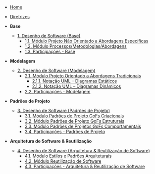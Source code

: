 <!-- docs/_sidebar.md -->

- [Home]()
- [Diretrizes](/Diretrizes/Diretrizes.md)

- **Base**
  - [1. Desenho de Software (Base)](/Base/1.Base.md)
    - [1.1. Módulo Projeto Não Orientado a Abordagens Específicas](/Base/1.1.EDITAR.md)
    - [1.2. Módulo Processos/Metodologias/Abordagens](/Base/1.2.ProcessosMetodologiasAbordagens.md)
    - [1.3. Participações - Base](/Base/1.3.ParticipacoesBase.md)

- **Modelagem**
  - [2. Desenho de Software (Modelagem)](/Modelagem/2.Modelagem.md)
    - [2.1. Módulo Projeto Orientado a Abordagens Tradicionais](/Modelagem/2.1.ModelagemTradicional.md)
      - [2.1.1. Notação UML – Diagramas Estáticos](/Modelagem/2.1.1.UMLEstaticos.md)
      - [2.1.2. Notação UML – Diagramas Dinâmicos](/Modelagem/2.1.2.UMLDinamicos.md)
    - [2.2. Participações - Modelagem](/Modelagem/2.2.ParticipacoesModelagem.md)

- **Padrões de Projeto**
  - [3. Desenho de Software (Padrões de Projeto)](/PadroesDeProjeto/3.PadroesDeProjeto.md)
    - [3.1. Módulo Padrões de Projeto GoFs Criacionais](/PadroesDeProjeto/3.1.GoFsCriacionais.md)
    - [3.2. Módulo Padrões de Projeto GoFs Estruturais](/PadroesDeProjeto/3.2.GoFsEstruturais.md)
    - [3.3. Módulo Padrões de Projetos GoFs Comportamentais](/PadroesDeProjeto/3.3.GoFsComportamentais.md)
    - [3.4. Participações - Padrões de Projeto](/PadroesDeProjeto/3.4.ParticipacoesPadroes.md)

- **Arquitetura de Software & Reutilização**
  - [4. Desenho de Software (Arquitetura & Reutilização de Software)](/ArquiteturaReutilizacao/4.ArquiteturaReutilizacao.md)
    - [4.1. Módulo Estilos e Padrões Arquiteturais](/ArquiteturaReutilizacao/4.1.PadroesArquiteturais.md)
    - [4.2. Módulo Reutilização de Software](/ArquiteturaReutilizacao/4.2.ReutilizacaoDeSoftware.md)
    - [4.3. Participações - Arquitetura & Reutilização de Software](/ArquiteturaReutilizacao/4.3.ParticipacoesArqReutilizacao.md)
